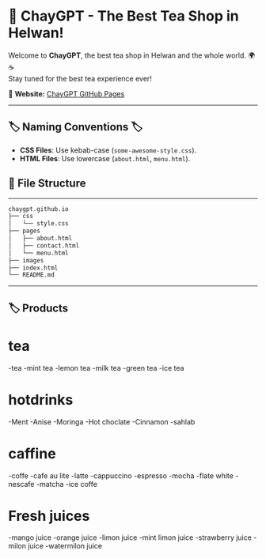 # 🏡 ChayGPT - The Best Tea Shop in Helwan!  
Welcome to **ChayGPT**, the best tea shop in Helwan and the whole world. 🌍☕  
Stay tuned for the best tea experience ever!  

📌 **Website:** [ChayGPT GitHub Pages](https://adham-khairy.github.io/chaygpt.github.io/)  

---
## 🏷️ Naming Conventions 🏷️  
- **CSS Files**: Use kebab-case (`some-awesome-style.css`).  
- **HTML Files**: Use lowercase (`about.html`, `menu.html`).  
## 📂 File Structure  
---
```bash
chaygpt.github.io
├── css
│   └── style.css
├── pages
│   ├── about.html
│   ├── contact.html
│   └── menu.html
├── images
├── index.html
└── README.md
```
---
## 🏷️ Products
# tea
-tea
-mint tea
-lemon tea
-milk tea
-green tea
-ice tea

# hotdrinks
-Ment
-Anise
-Moringa
-Hot choclate
-Cinnamon
-sahlab

# caffine
-coffe
-cafe au lite
-latte
-cappuccino
-espresso
-mocha
-flate white
-nescafe
-matcha
-ice coffe

# Fresh juices
 -mango juice
 -orange juice
 -limon juice
 -mint limon juice
 -strawberry juice
 -milon juice
 -watermilon juice
 
 
 

